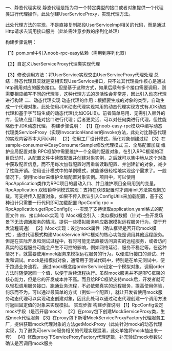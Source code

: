 一、静态代理实现
​ 静态代理是指为每一个特定类型的接口或者对象提供一个代理类进行代理操作，此处创建UserServiceProxy，实现代理方法。

​ 此处代理方法的实现，不是直接复制那段UserServicelmpl相关的代码，而是通过Http请求去调用接口服务（此处需注意参数的序列化处理）

构建步骤说明：

【1】pom.xml中引入noob-rpc-easy依赖（需用到序列化器）

【2】自定义UserServiceProxy代理类实现代理

【3】修改调用方法：将UserService实现交由UserServiceProxy代理处理
总结：静态代理其实就是变相实现UserService接口，只不过其代理操作核心是通过http调用对应的服务接口。但是基于这种方式，如果后续有多个接口需要调用，则需要相应编写不同的代理类，这种代理方式的灵活性会非常差，因此引入动态代理进行构建
二、动态代理实现
​ 动态代理的作用：根据要生成的对象的类型，自动生成一个代理对象。此处使用JDK动态代理实现
​ 常用的动态代理实现方式有JDK动态代理和基于字节码生成的动态代理(比如CGLIB)。前者简单易用、无需引入额外的库，但缺点是只能对接口进行代理；后者更灵活、可以对任何类进行代理，但性能略低于JDK动态代理。
构建步骤说明：
【1】在noob-easy-rpc模块中编写动态代理类ServiceProxy（实现InvocationHandler的invoke方法，此处对比静态代理的实现内容基本大同小异）
【2】使用工厂设计模式，简化对象创建过程
【3】在sample-consumer中EasyConsumerSample修改代理模式
三、全局配置加载
维护全局配置对象
​ RPC框架中需要维护一个全局的配置对象。在引入RPC框架的项目启动时，从配置文件中读取配置并创建对象实例，之后就可以集中地从这个对象中获取配置信息，而不用每次加载配置时再重新读取配置、并创建新的对象，减少了性能开销。
​ 使用设计模式中的单例模式，就能够很轻松地实现这个需求了。一般情况下，使用holder来维护全局配置对象实例。项目中，可以使用RpcApplication类作为RPC项目的启动入口、并且维护项目全局用到的变量。
RpcApplication
​ 双检锁单例模式实现：支持在获取配置时才调用init方法实现懒加载。可支持传入配置对象，如果不传入默认引入ConfigUtils来加载配置，基于这种设计只需要一行代码即可加载配置
RpcConfig rpc = RpcApplication.getRpcConfig();
---实现了支持读取application.yaml格式的配置文件
四、接口Mock实现
1】Mock概念引入：类似模拟数据（针对一些开发场景下无法调通服务的情况，提供一些模拟服务响应数据模拟远程服务行为，便于开发流程调通）
【2】Mock实现：设定mock属性（确认框架是否开启mock模式），通过代理模式构建MockService
RPC框架的核心功能是调用其他远程服务。但是在实际开发和测试过程中，有时可能无法直接访问真实的远程服务，或者访问真实的远程服务可能会产生不可控的影响，例如网络延迟、服务不稳定等。在这种情况下，就需要使用mock服务来模拟远程服务的行为，以便进行接口的测试、开发和调试。
​ mock是指模拟对象，通常用于测试代码中，特别是在单元测试中，便于跑通业务流程。
通过mock概念给orderService设定一个模拟对象，调用order方法时随便返回一个值，以便于后续流程执行。虽然mock服务并不是RPC框架的核心能力，但是它的开发成本并不高。而且给RPC框架支持mock后，开发者就可以轻松调用服务接口、跑通业务流程，不必依赖真实的远程服务，提高使用体验，何乐而不为。可以通过最简单的方式（例如一个配置），就让开发者使用mock服务
​ 动态代理可以实现动态创建对象，因此此处可以通过动态代理创建一个调用方法时返回固定值的对象来实现模拟。
实现步骤
构建步骤说明
【1】RpcConfig设定mock字段（是否开启mock）
【2】在proxy包下创建MockServiceProxy类，生成mock代理服务
【3】在proxy包下新增MockServiceProxyFactory代理服务工厂，提供获取mock代理对象的方法getMockProxy
​ （此处针对mock的动态代理实现，为了避免可service服务相关的代理实现混淆，此处单独将mock抽出来一套）
【4】修改proxy下ServiceProxyFactory代理逻辑，补充验证mock参数以确认是否调用mock服务
